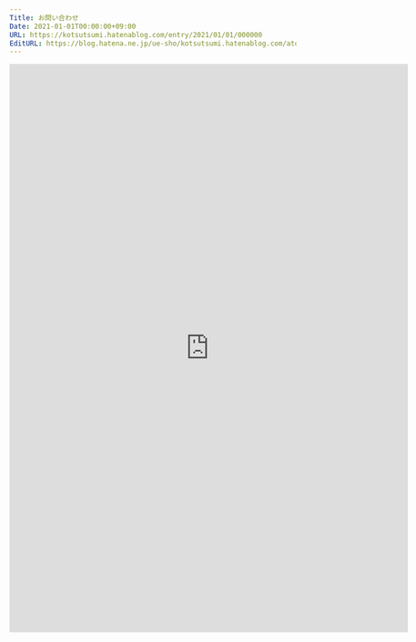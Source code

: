 ```yaml
---
Title: お問い合わせ
Date: 2021-01-01T00:00:00+09:00
URL: https://kotsutsumi.hatenablog.com/entry/2021/01/01/000000
EditURL: https://blog.hatena.ne.jp/ue-sho/kotsutsumi.hatenablog.com/atom/entry/26006613769881148
---
```


<iframe src="https://docs.google.com/forms/d/e/1FAIpQLSdkjZjdhaW4lKNJ3unrY580flPzctFEay4suQ58Cf7X6R85gQ/viewform?embedded=true" width="700" height="1000" frameborder="0" marginheight="0" marginwidth="0">読み込んでいます…</iframe>
